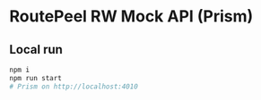 # RoutePeel RW Mock API (Prism)

## Local run
```bash
npm i
npm run start
# Prism on http://localhost:4010

